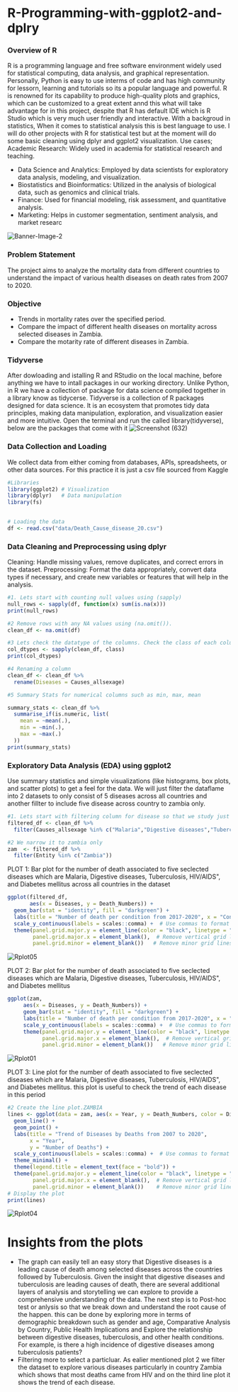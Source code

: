 # R-Programming-with-ggplot2-and-dplry
### Overview of R
R is a programming language and free software environment widely used for statistical computing, data analysis, and graphical representation. Personally, Python is easy to use interms of code and has high community for lessorn, learning and tutorials so its a popular language and powerful. R is renowned for its capability to produce high-quality plots and graphics, which can be customized to a great extent annd this what will take advantage for in this project, despite that R has default IDE which is R Studio which is very much user friendly and interactive. With a backgroud in statistics, When it comes to statistical analysis this is best language to use. I will do other projects with R for statistical test but at the moment will do some basic cleaning using dplyr and ggplot2 visualization. Use cases;
Academic Research: Widely used in academia for statistical research and teaching.
- Data Science and Analytics: Employed by data scientists for exploratory data analysis, modeling, and visualization.
- Biostatistics and Bioinformatics: Utilized in the analysis of biological data, such as genomics and clinical trials.
- Finance: Used for financial modeling, risk assessment, and quantitative analysis.
- Marketing: Helps in customer segmentation, sentiment analysis, and market researc

![Banner-Image-2](https://github.com/Ackson507/R-Programming-with-ggplot2-and-dplry/assets/84422970/a9bcc4ba-38f8-4768-928d-1b9c46187ed1)


### Problem Statement
The project aims to analyze the mortality data from different countries to understand the impact of various health diseases on death rates from 2007 to 2020.

### Objective
- Trends in mortality rates over the specified period.
- Compare the impact of different health diseases on mortality across selected diseases in Zambia.
- Compare the motarity rate of different diseases in Zambia.

### Tidyverse
After dowloading and istalling R and RStudio on the local machine, before anything we have to intall packages in our working directory. Unlike Python, in R we have a collection of package for data science compiled together in  a library know as tidycerse. Tidyverse is a collection of R packages designed for data science. It is an ecosystem that promotes tidy data principles, making data manipulation, exploration, and visualization easier and more intuitive. Open the terminal and run the called library(tidyverse), below are the packages that come with it
![Screenshot (632)](https://github.com/Ackson507/R-Programming-with-ggplot2-and-dplry/assets/84422970/6a05eed3-b3e3-4cd5-90f5-70f4a5702de8)

### Data Collection and Loading
We collect data from either coming from databases, APIs, spreadsheets, or other data sources. For this practice it is just a csv file sourced from Kaggle
```R
#Libraries
library(ggplot2) # Visualization
library(dplyr)   # Data manipulation
library(fs)

 
# Loading the data
df <- read.csv("data/Death_Cause_disease_20.csv")

```

### Data Cleaning and Preprocessing using dplyr

Cleaning: Handle missing values, remove duplicates, and correct errors in the dataset.
Preprocessing: Format the data appropriately, convert data types if necessary, and create new variables or features that will help in the analysis.

```r
#1. Lets start with counting null values using (sapply) 
null_rows <- sapply(df, function(x) sum(is.na(x)))
print(null_rows)

#2 Remove rows with any NA values using (na.omit()).
clean_df <- na.omit(df)

#3 Lets check the datatype of the columns. Check the class of each column first
col_dtypes <- sapply(clean_df, class)
print(col_dtypes)

#4 Renaming a column
clean_df <- clean_df %>%
  rename(Diseases = Causes_allsexage)

#5 Summary Stats for numerical columns such as min, max, mean

summary_stats <- clean_df %>%
  summarise_if(is.numeric, list(
    mean = ~mean(.),
    min = ~min(.),
    max = ~max(.)
  ))
print(summary_stats)

```

### Exploratory Data Analysis (EDA) using ggplot2
Use summary statistics and simple visualizations (like histograms, box plots, and scatter plots) to get a feel for the data. We will just filter the dataflame into 2 datasets to only consist of 5 diseases across all countries and another fillter to include five disease across country to zambia only.

```r
#1. Lets start with filtering column for disease so that we study just five condition in our df_clean
filtered_df <- clean_df %>%
  filter(Causes_allsexage %in% c("Malaria","Digestive diseases","Tuberculosis","HIV/AIDS","Diabetes mellitus"))

#2 We narrow it to zambia only
zam  <- filtered_df %>%
  filter(Entity %in% c("Zambia"))
```

PLOT 1: Bar plot  for the number of death associated to five seclected diseases which are Malaria, Digestive diseases, Tuberculosis, HIV/AIDS", and Diabetes mellitus across all countries in the dataset
```r
ggplot(filtered_df, 
       aes(x = Diseases, y = Death_Numbers)) +
  geom_bar(stat = "identity", fill = "darkgreen") +
  labs(title = "Number of death per condition from 2017-2020", x = "Conditions", y = "Number of deaths") +
  scale_y_continuous(labels = scales::comma) +  # Use commas to format y-axis labels
  theme(panel.grid.major.y = element_line(color = "black", linetype = "dotted"),  # Customize horizontal grid lines
        panel.grid.major.x = element_blank(),  # Remove vertical grid lines
        panel.grid.minor = element_blank())   # Remove minor grid lines

```
![Rplot05](https://github.com/Ackson507/R-Programming-with-ggplot2-and-dplry/assets/84422970/dc3b02e7-ec6e-47be-ac6c-53cba599dd2c)

PLOT 2: Bar plot for the number of death associated to five seclected diseases which are Malaria, Digestive diseases, Tuberculosis, HIV/AIDS", and Diabetes mellitus
```r
ggplot(zam, 
     aes(x = Diseases, y = Death_Numbers)) +
     geom_bar(stat = "identity", fill = "darkgreen") +
     labs(title = "Number of death per condition from 2017-2020", x = "Conditions", y = "Number of deaths") +
     scale_y_continuous(labels = scales::comma) +  # Use commas to format y-axis labels
     theme(panel.grid.major.y = element_line(color = "black", linetype = "dotted"),  # Customize horizontal grid lines
           panel.grid.major.x = element_blank(),  # Remove vertical grid lines
           panel.grid.minor = element_blank())   # Remove minor grid lines
```
![Rplot01](https://github.com/Ackson507/R-Programming-with-ggplot2-and-dplry/assets/84422970/44cd64d7-1b12-44f3-ab97-ef6d31914e72)


PLOT 3: Line plot for the number of death associated to five seclected diseases which are Malaria, Digestive diseases, Tuberculosis, HIV/AIDS", and Diabetes mellitus. this plot is useful to check the trend of each disease in this period
```r
#2 Create the line plot.ZAMBIA
lines <- ggplot(data = zam, aes(x = Year, y = Death_Numbers, color = Diseases)) +
  geom_line() +
  geom_point() +
  labs(title = "Trend of Diseases by Deaths from 2007 to 2020",
       x = "Year",
       y = "Number of Deaths") +
  scale_y_continuous(labels = scales::comma) +  # Use commas to format y-axis labels
  theme_minimal() +
  theme(legend.title = element_text(face = "bold")) +
  theme(panel.grid.major.y = element_line(color = "black", linetype = "dotted"),  # Customize horizontal grid lines
        panel.grid.major.x = element_blank(),  # Remove vertical grid lines
        panel.grid.minor = element_blank())    # Remove minor grid lines
# Display the plot
print(lines)
```
![Rplot04](https://github.com/Ackson507/R-Programming-with-ggplot2-and-dplry/assets/84422970/1adc44a4-2355-409d-9171-7f376eb5f230)

# Insights from the plots
-  The graph can easily tell an easy story that Digestive diseases is a leading cause of death among selected diseases across the countries followed by Tuberculosis. Given the insight that digestive diseases and tuberculosis are leading causes of death, there are several additional layers of analysis and storytelling we can explore to provide a comprehensive understanding of the data. The next step is to Post-hoc test or anlysis so that we break down and understand the root cause of the happen. this can be done by exploring more in terms of demographic breakdown such as gender and age, Comparative Analysis by Country, Public Health Implications and Explore the relationship between digestive diseases, tuberculosis, and other health conditions. For example, is there a high incidence of digestive diseases among tuberculosis patients?
-  Filtering more to select a particluar. As ealier mentioned plot 2 we filter the dataset to explore various diseases particularly in country Zambia which shows that most deaths came from HIV and on the third line plot it shows the trend of each disease.














